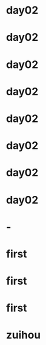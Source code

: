 # day02
# day02
# day02
# day02
# day02
# day02
# day02
# day02
# -
# first
# first
# first
# zuihou

